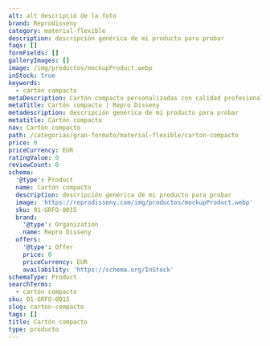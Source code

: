 ```yaml
---
alt: alt descripció de la foto
brand: Reprodisseny
category: material-flexible
description: descripción genérica de mi producto para probar
faqs: []
formFields: []
galleryImages: []
image: /img/productos/mockupProduct.webp
inStock: true
keywords:
  - cartón compacto
metaDescription: Cartón compacto personalizadas con calidad profesional en Cataluña.
metaTitle: Cartón compacto | Repro Disseny
metadescription: descripción genérica de mi producto para probar
metatitle: Cartón compacto
nav: Cartón compacto
path: /categorias/gran-formato/material-flexible/carton-compacto
price: 0
priceCurrency: EUR
ratingValue: 0
reviewCount: 0
schema:
  '@type': Product
  name: Cartón compacto
  description: descripción genérica de mi producto para probar
  image: 'https://reprodisseny.com/img/productos/mockupProduct.webp'
  sku: 01-GRFO-0015
  brand:
    '@type': Organization
    name: Repro Disseny
  offers:
    '@type': Offer
    price: 0
    priceCurrency: EUR
    availability: 'https://schema.org/InStock'
schemaType: Product
searchTerms:
  - cartón compacto
sku: 01-GRFO-0015
slug: carton-compacto
tags: []
title: Cartón compacto
type: producto
---
```


